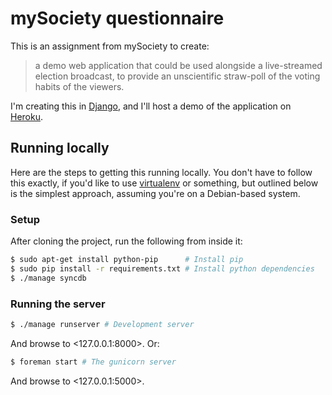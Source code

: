 mySociety questionnaire
===

This is an assignment from mySociety to create:

> a demo web application that could be used alongside a live-streamed election broadcast, to provide an unscientific straw-poll of the voting habits of the viewers. 

I'm creating this in [Django](https://www.djangoproject.com/), and I'll host a demo of the application on [Heroku](https://www.heroku.com/).

Running locally
---

Here are the steps to getting this running locally. You don't have to follow this exactly, if you'd like to use [virtualenv](https://pypi.python.org/pypi/virtualenv) or something, but outlined below is the simplest approach, assuming you're on a Debian-based system.

### Setup

After cloning the project, run the following from inside it:

``` bash
$ sudo apt-get install python-pip      # Install pip
$ sudo pip install -r requirements.txt # Install python dependencies
$ ./manage syncdb
```

### Running the server

``` bash
$ ./manage runserver # Development server
```

And browse to <127.0.0.1:8000>. Or:

``` bash
$ foreman start # The gunicorn server
```

And browse to <127.0.0.1:5000>.
